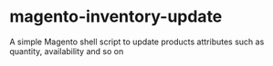 # magento-inventory-update
A simple Magento shell script to update products attributes such as quantity, availability and so on
